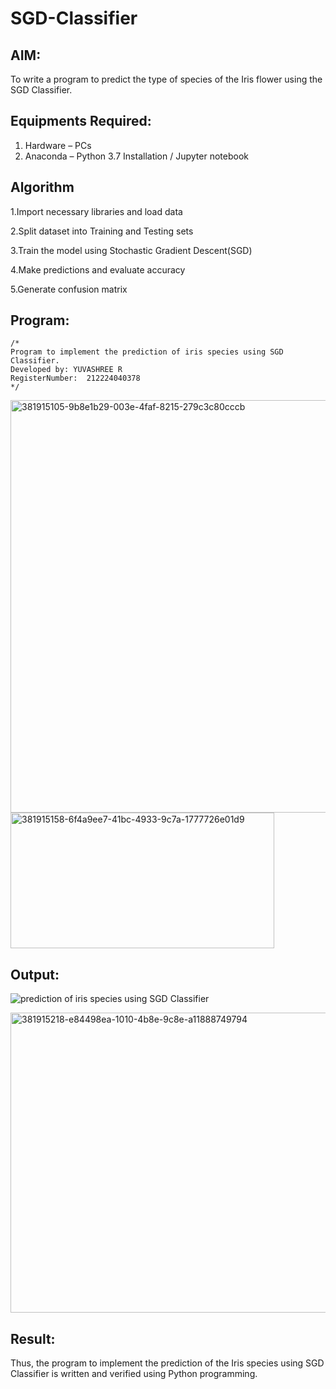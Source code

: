 # SGD-Classifier
## AIM:
To write a program to predict the type of species of the Iris flower using the SGD Classifier.

## Equipments Required:
1. Hardware – PCs
2. Anaconda – Python 3.7 Installation / Jupyter notebook

## Algorithm
1.Import necessary libraries and load data

2.Split dataset into Training and Testing sets

3.Train the model using Stochastic Gradient Descent(SGD)

4.Make predictions and evaluate accuracy

5.Generate confusion matrix
## Program:
```
/*
Program to implement the prediction of iris species using SGD Classifier.
Developed by: YUVASHREE R
RegisterNumber:  212224040378
*/
```
<img width="917" height="660" alt="381915105-9b8e1b29-003e-4faf-8215-279c3c80cccb" src="https://github.com/user-attachments/assets/1244687f-38d7-4cf4-9783-0d00174f021d" />

<img width="422" height="217" alt="381915158-6f4a9ee7-41bc-4933-9c7a-1777726e01d9" src="https://github.com/user-attachments/assets/b0c5e427-c328-4a2e-b1bf-867c6b67a491" />

## Output:
![prediction of iris species using SGD Classifier](sam.png)

<img width="930" height="480" alt="381915218-e84498ea-1010-4b8e-9c8e-a11888749794" src="https://github.com/user-attachments/assets/6995ea46-785d-441e-9421-da680549d8d5" />




## Result:
Thus, the program to implement the prediction of the Iris species using SGD Classifier is written and verified using Python programming.
